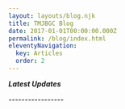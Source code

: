 ```yaml
---
layout: layouts/blog.njk
title: TMJBGC Blog
date: 2017-01-01T00:00:00.000Z
permalink: /blog/index.html
eleventyNavigation:
  key: Articles
  order: 2
---
```

***Latest  Updates***

\-----------------
